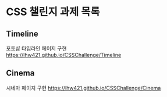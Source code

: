 # CSS 챌린지 과제 목록
## Timeline
 포토샵 타임라인 페이지 구현  
 https://lhw421.github.io/CSSChallenge/Timeline
## Cinema  
 시네마 페이지 구현
 https://lhw421.github.io/CSSChallenge/Cinema
